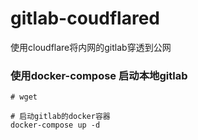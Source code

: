 # gitlab-coudflared

使用cloudflare将内网的gitlab穿透到公网


### 使用docker-compose 启动本地gitlab

```
# wget 

# 启动gitlab的docker容器
docker-compose up -d 


```
